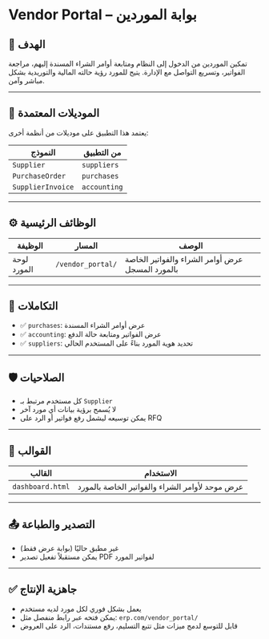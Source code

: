 # Vendor Portal – بوابة الموردين

## 🎯 الهدف
تمكين الموردين من الدخول إلى النظام ومتابعة أوامر الشراء المسندة إليهم، مراجعة الفواتير، وتسريع التواصل مع الإدارة. يتيح للمورد رؤية حالته المالية والتوريدية بشكل مباشر وآمن.

---

## 🧩 الموديلات المعتمدة

يعتمد هذا التطبيق على موديلات من أنظمة أخرى:

| النموذج | من التطبيق |
|--------|-------------|
| `Supplier` | `suppliers` |
| `PurchaseOrder` | `purchases` |
| `SupplierInvoice` | `accounting` |

---

## ⚙️ الوظائف الرئيسية

| الوظيفة | المسار | الوصف |
|---------|--------|--------|
| لوحة المورد | `/vendor_portal/` | عرض أوامر الشراء والفواتير الخاصة بالمورد المسجل |

---

## 🔁 التكاملات

- ✅ `purchases`: عرض أوامر الشراء المسندة
- ✅ `accounting`: عرض الفواتير ومتابعة حالة الدفع
- ✅ `suppliers`: تحديد هوية المورد بناءً على المستخدم الحالي

---

## 🛡️ الصلاحيات

- كل مستخدم مرتبط بـ `Supplier`
- لا يُسمح برؤية بيانات أي مورد آخر
- يمكن توسيعه ليشمل رفع فواتير أو الرد على RFQ

---

## 📄 القوالب

| القالب | الاستخدام |
|--------|-----------|
| `dashboard.html` | عرض موحد لأوامر الشراء والفواتير الخاصة بالمورد |

---

## 📤 التصدير والطباعة

- غير مطبق حاليًا (بوابة عرض فقط)
- يمكن مستقبلاً تفعيل تصدير PDF لفواتير المورد

---

## ✅ جاهزية الإنتاج
- يعمل بشكل فوري لكل مورد لديه مستخدم
- يمكن فتحه عبر رابط منفصل مثل: `erp.com/vendor_portal/`
- قابل للتوسع لدمج ميزات مثل تتبع التسليم، رفع مستندات، الرد على العروض
